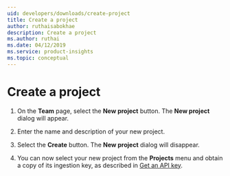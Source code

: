 ```yaml
---
uid: developers/downloads/create-project
title: Create a project
author: ruthaisabokhae
description: Create a project
ms.author: ruthai
ms.date: 04/12/2019
ms.service: product-insights
ms.topic: conceptual
---
```

# Create a project

1. On the **Team** page, select the **New project** button. The **New project** dialog will appear.

2. Enter the name and description of your new project.

3. Select the **Create** button. The **New project** dialog will disappear.

4. You can now select your new project from the **Projects** menu and obtain a copy of its ingestion key, as described in [Get an API key](xref:developers/downloads/api-token).
